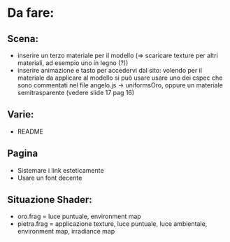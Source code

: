 # Da fare:

## Scena:

* inserire un terzo materiale per il modello (=> scaricare texture per altri materiali, ad esempio uno in legno (?))
* inserire animazione e tasto per accedervi dal sito: volendo per il materiale da applicare al modello si può usare usare uno dei cspec che sono commentati nel file angelo.js -> uniformsOro, oppure un materiale semitrasparente (vedere slide 17 pag 16)

## Varie:

* README

## Pagina

* Sistemare i link esteticamente
* Usare un font decente

## Situazione Shader:

* oro.frag = luce puntuale, environment map
* pietra.frag = applicazione texture, luce puntuale, luce ambientale, environment map, irradiance map
